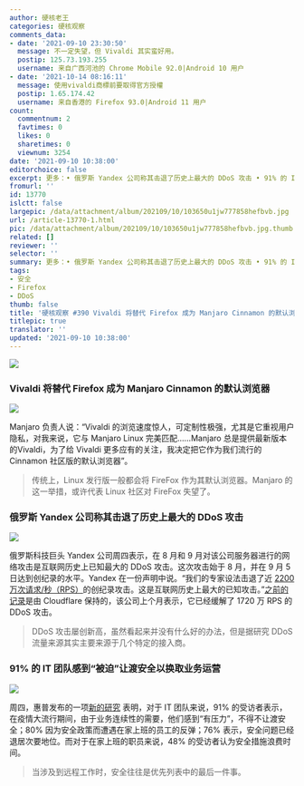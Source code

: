 ```yaml
---
author: 硬核老王
categories: 硬核观察
comments_data:
- date: '2021-09-10 23:30:50'
  message: 不一定失望，但 Vivaldi 其实蛮好用。
  postip: 125.73.193.255
  username: 来自广西河池的 Chrome Mobile 92.0|Android 10 用户
- date: '2021-10-14 08:16:11'
  message: 使用vivaldi商標前要取得官方授權
  postip: 1.65.174.42
  username: 来自香港的 Firefox 93.0|Android 11 用户
count:
  commentnum: 2
  favtimes: 0
  likes: 0
  sharetimes: 0
  viewnum: 3254
date: '2021-09-10 10:38:00'
editorchoice: false
excerpt: 更多：• 俄罗斯 Yandex 公司称其击退了历史上最大的 DDoS 攻击 • 91% 的 IT 团队感到“被迫”让渡安全以换取业务运营
fromurl: ''
id: 13770
islctt: false
largepic: /data/attachment/album/202109/10/103650u1jw777858hefbvb.jpg
url: /article-13770-1.html
pic: /data/attachment/album/202109/10/103650u1jw777858hefbvb.jpg.thumb.jpg
related: []
reviewer: ''
selector: ''
summary: 更多：• 俄罗斯 Yandex 公司称其击退了历史上最大的 DDoS 攻击 • 91% 的 IT 团队感到“被迫”让渡安全以换取业务运营
tags:
- 安全
- Firefox
- DDoS
thumb: false
title: '硬核观察 #390 Vivaldi 将替代 Firefox 成为 Manjaro Cinnamon 的默认浏览器'
titlepic: true
translator: ''
updated: '2021-09-10 10:38:00'
---
```


![](/data/attachment/album/202109/10/103650u1jw777858hefbvb.jpg)


### Vivaldi 将替代 Firefox 成为 Manjaro Cinnamon 的默认浏览器


![](/data/attachment/album/202109/10/103700fcabaa6akc56tc5a.jpg)


Manjaro 负责人说：“Vivaldi 的浏览速度惊人，可定制性极强，尤其是它重视用户隐私，对我来说，它与 Manjaro Linux 完美匹配……Manjaro 总是提供最新版本的Vivaldi，为了给 Vivaldi 更多应有的关注，我决定把它作为我们流行的 Cinnamon 社区版的默认浏览器”。



> 
> 传统上，Linux 发行版一般都会将 FireFox 作为其默认浏览器。Manjaro 的这一举措，或许代表 Linux 社区对 FireFox 失望了。
> 
> 
> 


### 俄罗斯 Yandex 公司称其击退了历史上最大的 DDoS 攻击


![](/data/attachment/album/202109/10/103715bjem8oelcml0qfdl.jpg)


俄罗斯科技巨头 Yandex 公司周四表示，在 8 月和 9 月对该公司服务器进行的网络攻击是互联网历史上已知最大的 DDoS 攻击。这次攻击始于 8 月，并在 9 月 5 日达到创纪录的水平。Yandex 在一份声明中说。“我们的专家设法击退了近 [2200 万次请求/秒（RPS）](https://finance.yahoo.com/news/russias-yandex-says-repelled-biggest-104639227.html)的创纪录攻击。这是互联网历史上最大的已知攻击。”[之前的记录](/article-13706-1.html)是由 Cloudflare 保持的，该公司上个月表示，它已经缓解了 1720 万 RPS 的 DDoS 攻击。



> 
> DDoS 攻击屡创新高，虽然看起来并没有什么好的办法，但是据研究 DDoS 流量来源其实主要来源于几个特定的接入商。
> 
> 
> 


### 91% 的 IT 团队感到“被迫”让渡安全以换取业务运营


![](/data/attachment/album/202109/10/103812st6qfsq5fwzqivmi.jpg)


周四，惠普发布的一项[新的研究](https://threatresearch.ext.hp.com/hp-wolf-security-rebellions-and-rejections-report/) 表明，对于 IT 团队来说，91% 的受访者表示，在疫情大流行期间，由于业务连续性的需要，他们感到“有压力”，不得不让渡安全；80% 因为安全政策而遭遇在家上班的员工的反弹；76% 表示，安全问题已经退居次要地位。而对于在家上班的职员来说，48% 的受访者认为安全措施浪费时间。



> 
> 当涉及到远程工作时，安全往往是优先列表中的最后一件事。
> 
> 
>